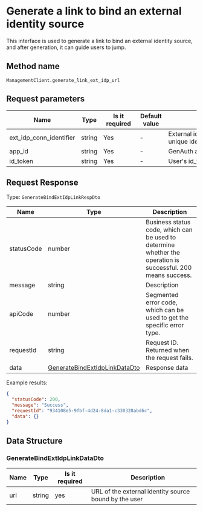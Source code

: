 # Generate a link to bind an external identity source

<!--
Warning ⚠️:
Do not modify this document directly,
https://github.com/Authing/authing-docs-factory
Use this project to generate
-->

<LastUpdated />

This interface is used to generate a link to bind an external identity source, and after generation, it can guide users to jump.

## Method name

`ManagementClient.generate_link_ext_idp_url`

## Request parameters

| Name                    | Type   | <div style="width:80px">Is it required</div> | <div style="width:60px">Default value</div> | <div style="width:300px">Description</div>            | <div style="width:200px">Sample value</div> |
| ----------------------- | ------ | -------------------------------------------- | ------------------------------------------- | ----------------------------------------------------- | ------------------------------------------- |
| ext_idp_conn_identifier | string | Yes                                          | -                                           | External identity source connection unique identifier | `my-wechat`                                 |
| app_id                  | string | Yes                                          | -                                           | GenAuth application ID                                |                                             |
| id_token                | string | Yes                                          | -                                           | User's id_token                                       |                                             |

## Request Response

Type: `GenerateBindExtIdpLinkRespDto`

| Name       | Type                                                                       | Description                                                                                                  |
| ---------- | -------------------------------------------------------------------------- | ------------------------------------------------------------------------------------------------------------ |
| statusCode | number                                                                     | Business status code, which can be used to determine whether the operation is successful. 200 means success. |
| message    | string                                                                     | Description                                                                                                  |
| apiCode    | number                                                                     | Segmented error code, which can be used to get the specific error type.                                      |
| requestId  | string                                                                     | Request ID. Returned when the request fails.                                                                 |
| data       | <a href="#GenerateBindExtIdpLinkDataDto">GenerateBindExtIdpLinkDataDto</a> | Response data                                                                                                |

Example results:

```json
{
  "statusCode": 200,
  "message": "Success",
  "requestId": "934108e5-9fbf-4d24-8da1-c330328abd6c",
  "data": {}
}
```

## Data Structure

### <a id="GenerateBindExtIdpLinkDataDto"></a> GenerateBindExtIdpLinkDataDto

| Name | Type   | <div style="width:80px">Is it required</div> | <div style="width:300px">Description</div>            | <div style="width:200px">Example value</div> |
| ---- | ------ | -------------------------------------------- | ----------------------------------------------------- | -------------------------------------------- |
| url  | string | yes                                          | URL of the external identity source bound by the user |                                              |
